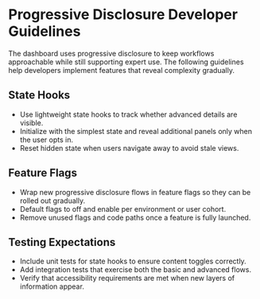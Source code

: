 # Progressive Disclosure Developer Guidelines

The dashboard uses progressive disclosure to keep workflows approachable while still supporting expert use. The following guidelines help developers implement features that reveal complexity gradually.

## State Hooks
- Use lightweight state hooks to track whether advanced details are visible.
- Initialize with the simplest state and reveal additional panels only when the user opts in.
- Reset hidden state when users navigate away to avoid stale views.

## Feature Flags
- Wrap new progressive disclosure flows in feature flags so they can be rolled out gradually.
- Default flags to off and enable per environment or user cohort.
- Remove unused flags and code paths once a feature is fully launched.

## Testing Expectations
- Include unit tests for state hooks to ensure content toggles correctly.
- Add integration tests that exercise both the basic and advanced flows.
- Verify that accessibility requirements are met when new layers of information appear.
